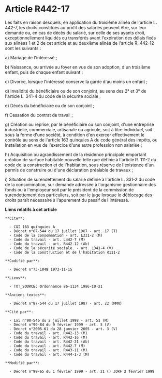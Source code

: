 # Article R442-17

Les faits en raison desquels, en application du troisième alinéa de l'article L. 442-7, les droits constitués au profit des
salariés peuvent être, sur leur demande ou, en cas de décès du salarié, sur celle de ses ayants droit, exceptionnellement
liquidés ou transférés avant l'expiration des délais fixés aux alinéas 1 et 2 de cet article et au deuxième alinéa de
l'article R. 442-12 sont les suivants :

a) Mariage de l'intéressé ;

b) Naissance, ou arrivée au foyer en vue de son adoption, d'un troisième enfant, puis de chaque enfant suivant ;

c) Divorce, lorsque l'intéressé conserve la garde d'au moins un enfant ;

d) Invalidité du bénéficiaire ou de son conjoint, au sens des 2° et 3° de l'article L. 341-4 du code de la sécurité sociale ;

e) Décès du bénéficiaire ou de son conjoint ;

f) Cessation du contrat de travail ;

g) Création ou reprise, par le bénéficiaire ou son conjoint, d'une entreprise industrielle, commerciale, artisanale ou
agricole, soit à titre individuel, soit sous la forme d'une société, à condition d'en exercer effectivement le contrôle au
sens de l'article 163 quinquies A du code général des impôts, ou installation en vue de l'exercice d'une autre profession non
salariée ;

h) Acquisition ou agrandissement de la résidence principale emportant création de surface habitable nouvelle telle que
définie à l'article R. 111-2 du code de la construction et de l'habitation, sous réserve de l'existence d'un permis de
construire ou d'une déclaration préalable de travaux ;

i) Situation de surendettement du salarié définie à l'article L. 331-2 du code de la consommation, sur demande adressée à
l'organisme gestionnaire des fonds ou à l'employeur soit par le président de la commission de surendettement des
particuliers, soit par le juge lorsque le déblocage des droits paraît nécessaire à l'apurement du passif de l'intéressé.

**Liens relatifs à cet article**

	**Cite**:

	  - CGI 163 quinquies A
	  - Décret n°87-544 du 17 juillet 1987 - art. 17 (T)
	  - Code de la consommation - art. L331-2 (M)
	  - Code du travail - art. L442-7 (M)
	  - Code du travail - art. R442-12 (Ab)
	  - Code de la sécurité sociale. - art. L341-4 (V)
	  - Code de la construction et de l'habitation R111-2

	**Codifié par**:

	  - Décret n°73-1048 1973-11-15

	**Liens**:

	  - TXT_SOURCE: Ordonnance 86-1134 1986-10-21

	**Anciens textes**:

	  - Décret n°87-544 du 17 juillet 1987 - art. 22 (MMN)

	**Cité par**:

	  - Loi n°98-546 du 2 juillet 1998 - art. 51 (M)
	  - Décret n°99-84 du 9 février 1999 - art. 5 (V)
	  - Décret n°2005-61 du 28 janvier 2005 - art. 3 (V)
	  - Code du travail - art. R442-13 (M)
	  - Code du travail - art. R442-16 (M)
	  - Code du travail - art. R442-21 (Ab)
	  - Code du travail - art. R442-7 (M)
	  - Code du travail - art. R443-11 (M)
	  - Code du travail - art. R444-1-3 (M)

	**Modifié par**:

	  - Décret n°99-65 du 1 février 1999 - art. 21 () JORF 2 février 1999
